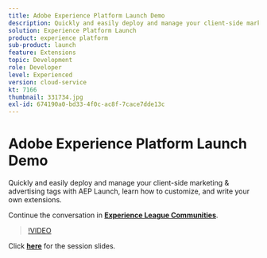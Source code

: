 ```yaml
---
title: Adobe Experience Platform Launch Demo
description: Quickly and easily deploy and manage your client-side marketing & advertising tags with AEP Launch, learn how to customize, and write your own extensions. This session was delivered as part of Adobe Developers Live Content event.
solution: Experience Platform Launch
product: experience platform
sub-product: launch
feature: Extensions
topic: Development
role: Developer
level: Experienced
version: cloud-service
kt: 7166
thumbnail: 331734.jpg
exl-id: 674190a0-bd33-4f0c-ac8f-7cace7dde13c
---
```

# Adobe Experience Platform Launch Demo

Quickly and easily deploy and manage your client-side marketing & advertising tags with AEP Launch, learn how to customize, and write your own extensions.

Continue the conversation in **[Experience League Communities](http://adobe.ly/36Yd3v6)**.

>[!VIDEO](https://video.tv.adobe.com/v/331734/?quality=12&learn=on&hidetitle=true)

Click **[here](/help/events/assets/experience-platform-launch-demo.pdf)** for the session slides.
